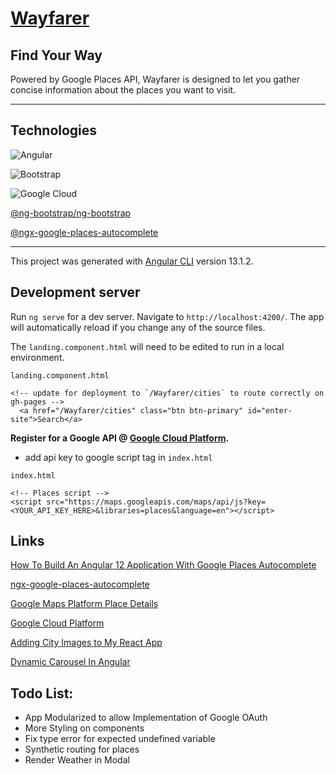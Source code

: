 # [Wayfarer](https://kmilligan.info/Wayfarer)

## Find Your Way

Powered by Google Places API, Wayfarer is designed to let you gather concise information about the places you want to visit.

-------------------------------
## Technologies

![Angular](https://img.shields.io/badge/angular-%23DD0031.svg?style=for-the-badge&logo=angular&logoColor=white)

![Bootstrap](https://img.shields.io/badge/bootstrap-%23563D7C.svg?style=for-the-badge&logo=bootstrap&logoColor=white)

![Google Cloud](https://img.shields.io/badge/GoogleCloud-%234285F4.svg?style=for-the-badge&logo=google-cloud&logoColor=white)


[@ng-bootstrap/ng-bootstrap](https://www.npmjs.com/package/@ng-bootstrap/ng-bootstrap)

[@ngx-google-places-autocomplete](https://www.npmjs.com/package/ngx-google-places-autocomplete)

-------------------------------

This project was generated with [Angular CLI](https://github.com/angular/angular-cli) version 13.1.2.

## Development server

Run `ng serve` for a dev server. Navigate to `http://localhost:4200/`. The app will automatically reload if you change any of the source files.

The ```landing.component.html``` will need to be edited to run in a local environment.

```
landing.component.html
```

```
<!-- update for deployment to `/Wayfarer/cities` to route correctly on gh-pages -->
  <a href="/Wayfarer/cities" class="btn btn-primary" id="enter-site">Search</a>
```

**Register for a Google API @ [Google Cloud Platform](https://console.cloud.google.com/).**
- add api key to google script tag in `index.html`

```
index.html
```

```
<!-- Places script -->
<script src="https://maps.googleapis.com/maps/api/js?key=<YOUR_API_KEY_HERE>&libraries=places&language=en"></script>
```

## Links

[How To Build An Angular 12 Application With Google Places Autocomplete](https://www.c-sharpcorner.com/article/how-to-build-an-angular-12-application-with-google-places-autocomplete/)

[ngx-google-places-autocomplete](https://www.npmjs.com/package/ngx-google-places-autocomplete)

[Google Maps Platform Place Details](https://developers.google.com/maps/documentation/places/web-service/details#PlaceReview)

[Google Cloud Platform](https://console.cloud.google.com/)

[Adding City Images to My React App](https://codeburst.io/adding-city-images-to-your-react-app-14c937df2db2)

[Dynamic Carousel In Angular](https://stackblitz.com/edit/dynamic-carousel-in-angular?file=src%2Fapp%2Fcarousel%2Fcarousel.component.html)


## Todo List:

- App Modularized to allow Implementation of Google OAuth
- More Styling on components
- Fix type error for expected undefined variable
- Synthetic routing for places
- Render Weather in Modal